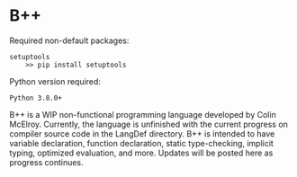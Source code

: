 # B++

Required non-default packages:

    setuptools
        >> pip install setuptools

Python version required: 
    
    Python 3.8.0+

B++ is a WIP non-functional programming language developed by Colin McElroy. Currently, the language is unfinished with the current progress on compiler source code in the LangDef directory. B++ is intended to have variable declaration, function declaration, static type-checking, implicit typing, optimized evaluation, and more. Updates will be posted here as progress continues.
